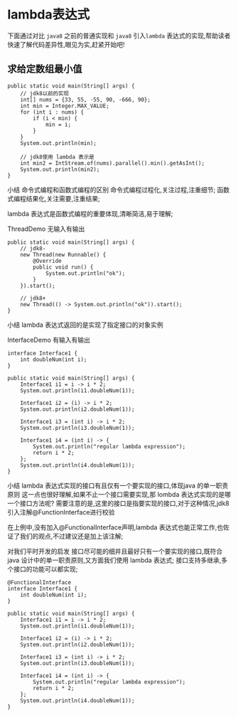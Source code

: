  # lambda表达式

下面通过对比 `java8` 之前的普通实现和 `java8` 引入`lambda` 表达式的实现,帮助读者快速了解代码差异性,眼见为实,赶紧开始吧!

## 求给定数组最小值

```
public static void main(String[] args) {
    // jdk8以前的实现
    int[] nums = {33, 55, -55, 90, -666, 90};
    int min = Integer.MAX_VALUE;
    for (int i : nums) {
        if (i < min) {
            min = i;
        }
    }
    System.out.println(min);

    // jdk8使用 lambda 表示是
    int min2 = IntStream.of(nums).parallel().min().getAsInt();
    System.out.println(min2);
}
```

小结
命令式编程和函数式编程的区别
命令式编程过程化,关注过程,注重细节;
函数式编程结果化,关注需要,注重结果;

lambda 表达式是函数式编程的重要体现,清晰简洁,易于理解;

ThreadDemo 无输入有输出
```
public static void main(String[] args) {
    // jdk8-
    new Thread(new Runnable() {
        @Override
        public void run() {
            System.out.println("ok");
        }
    }).start();

    // jdk8+
    new Thread(() -> System.out.println("ok")).start();
}
```

小结
lambda 表达式返回的是实现了指定接口的对象实例

InterfaceDemo 有输入有输出
```
interface Interface1 {
    int doubleNum(int i);
}

public static void main(String[] args) {
    Interface1 i1 = i -> i * 2;
    System.out.println(i1.doubleNum(1));

    Interface1 i2 = (i) -> i * 2;
    System.out.println(i2.doubleNum(1));

    Interface1 i3 = (int i) -> i * 2;
    System.out.println(i3.doubleNum(1));

    Interface1 i4 = (int i) -> {
        System.out.println("regular lambda expression");
        return i * 2;
    };
    System.out.println(i4.doubleNum(1));
}

```

小结
lambda 表达式实现的接口有且仅有一个要实现的接口,体现java 的单一职责原则
这一点也很好理解,如果不止一个接口需要实现,那 lombda 表达式实现的是哪一个接口方法呢?
需要注意的是,这里的接口是指要实现的接口,对于这种情况,jdk8引入注解@FunctionInterface进行校验

在上例中,没有加入@FunctionalInterface声明,lambda 表达式也能正常工作,也佐证了我们的观点,不过建议还是加上该注解;

对我们平时开发的启发
接口尽可能的细并且最好只有一个要实现的接口,既符合java 设计中的单一职责原则,又方面我们使用 lambda 表达式;
接口支持多继承,多个接口的功能可以都实现;

```
@FunctionalInterface
interface Interface1 {
    int doubleNum(int i);
}

public static void main(String[] args) {
    Interface1 i1 = i -> i * 2;
    System.out.println(i1.doubleNum(1));

    Interface1 i2 = (i) -> i * 2;
    System.out.println(i2.doubleNum(1));

    Interface1 i3 = (int i) -> i * 2;
    System.out.println(i3.doubleNum(1));

    Interface1 i4 = (int i) -> {
        System.out.println("regular lambda expression");
        return i * 2;
    };
    System.out.println(i4.doubleNum(1));
}

```








